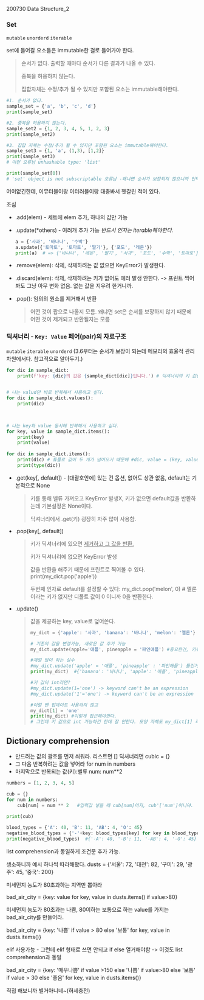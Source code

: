200730 Data Structure_2



### Set

`mutable` `unorderd` `iterable`

set에 들어갈 요소들은 immutable한 걸로 들어가야 한다.

> 순서가 없다. 출력할 때마다 순서가 다른 결과가 나올 수 있다.
>
> 중복을 허용하지 않는다.
>
> 집합자체는 수정/추가 될 수 있지만 포함된 요소는 immutable해야한다.

```python
#1. 순서가 없다.
sample_set = {'a', 'b', 'c', 'd'}
print(sample_set)

#2. 중복을 허용하지 않는다.
sample_set2 = {1, 2, 3, 4, 5, 1, 2, 3}
print(sample_set2)

#3. 집합 자체는 수정/추가 될 수 있지만 포함된 요소는 immutable해야한다.
sample_set3 = {1, 'a', (1,3), [1,2]}
print(sample_set3)
# 이런 오류남 unhashable type: 'list'

print(sample_set[0])
# 'set' object is not subscriptable 오류남 -왜냐면 순서가 보장되지 않으니까 인덱스가 의미가 없다. 
```



어이없긴한데, 이뮤터블이랑 이터러블이랑 대충봐서 헷갈린 적이 있다.

조심



* .add(elem) - 세트에 elem 추가, 하나의 값만 가능

* .update(*others) - 여러개 추가 가능 _반드시 인자는 iterable해야한다._

  ```python
  a = {'사과', '바나나', '수박'}
  a.update({'토마토', '토마토', '딸기'}, {'포도', '레몬'})
  print(a)  # => {'바나나', '레몬', '딸기', '사과', '포도', '수박', '토마토'} 
  ```

* .remove(elem): 삭제, 삭제하려는 값 없으면 KeyError가 발생한다.

* .discard(elem): 삭제, 삭제하려는  키가 없어도 에러 발생 안한다. -> 프린트 찍어봐도 그냥 아무 변화 없음. 없는 값을 지우려 한거니까.

* .pop(): 임의의 원소를 제거해서 반환

  >  어떤 것이 팝으로 나올지 모름. 왜냐면 set은 순서를 보장하지 않기 때문에 어떤 것이 제거되고 반환될지는 모름





### 딕셔너리 - `Key: Value` 페어(pair)의 자료구조

`mutable` `iterable` `unorderd` (3.6부터는 순서가 보장이 되는데 메모리의 효율적 관리 차원에서다. 참고적으로 알아두기.)

```python
for dic in sample_dict:
    print(f'key: {dic}의 값은 {sample_dict[dic]}입니다.') # 딕셔너리의 키 값(dic)이 순회해서 나온다. 
    

# 나는 valud만 바로 반복해서 사용하고 싶다.
for dic in sample_dict.values():
    print(dic)   


    
# 나는 key와 value 동시에 반복해서 사용하고 싶다.    
for key, value in sample_dict.items():
    print(key)
    print(value)
    
for dic in sample_dict.items():
    print(dic) # 튜플로 값이 두 개가 넘어오기 때문에 #dic, value = (key, value)
    print(type(dic))
```



* .get(key[, default]) - [대괄호안에] 있는 건 옵션, 없어도 상관 없음, default는 기본적으로 None

  > 키를 통해 벨류 가져오고 KeyError  발생X, 키가 없으면 default값을 반환하는데 기본설정은 None이다. 
  >
  > 딕셔너리에서 .get(키) 굉장히 자주 많이 사용함.

* .pop(key[, default])

  > 키가 딕셔너리에 있으면 <u>제거하고 그 값을 반환.</u> 
  >
  > 키가 딕셔너리에 없으면 KeyError 발생 
  >
  > 값을 반환을 해주기 때문에 프린트로 찍어볼 수 있다. print(my_dict.pop('apple'))
  >
  > 두번째 인자로 default를 설정할 수 있다: my_dict.pop('melon', 0) # 멜론이라는 키가 없지만 디폴트 값이 0 이니까 0을 반환한다. 

* .update()

  > 값을 제공하는 key, value로 덮어쓴다. 
  >
  > ```python
  > my_dict = {'apple': '사과', 'banana': '바나나', 'melon': '멜론'}
  > 
  > # 기존의 값을 변경가능, 새로운 값 추가 가능
  > my_dict.update(apple='애플', pineapple = '파인애플') #중요한건, 키워드=벨류 꼴임! 인자 넣는 법임. `:`이거 아니다.
  > 
  > #제일 많이 하는 실수
  > #my_dict.update('apple' = '애플', 'pineapple' : '파인애플') 틀린거야!
  > print(my_dict)  #{'banana': '바나나', 'apple': '애플', 'pineapple': '파인애플'}
  > ```
  >
  > ```python
  > #키 값이 int라면?
  > #my_dict.update(1='one') -> keyword can't be an expression
  > #my_dict.update('1'='one') -> keyword can't be an expression
  > 
  > #이럴 땐 업데이트 사용하지 않고
  > my_dict[1] = 'one'
  > print(my_dict) #이렇게 접근해야한다. 
  > # 그런데 키 값으로 int 가능하긴 한데 잘 안한다. 모양 자체도 my_dict[1] 리스트랑 헷갈림
  > ```





## Dictionary comprehension

* 만드려는 값의 괄호를 먼저 씌워라. 리스트면 [] 딕셔너리면 cubic = {} 
* 그 다음 반복하려는 값을 넣어라 for num in numbers 
* 마지막으로 반복되는 값(키):벨류 num: num**2

```python
numbers = [1, 2, 3, 4, 5]

cub = {}
for num in numbers:
    cub[num] = num ** 2   #입력값 넣을 때 cub[num]이지, cub'['num']아니야.
    
print(cub)
```

```python
blood_types = {'A': 40, 'B': 11, 'AB': 4, 'O': 45}
negative_blood_types = {'-'+key: blood_types[key] for key in blood_types}
print(negative_blood_types)  #{'-A': 40, '-B': 11, '-AB': 4, '-O': 45}
```



list comprehension과 동일하게 조건문 추가 가능.

생소하니까 예시 하나씩 따라해봤다. dusts = {'서울': 72, '대전': 82, '구미': 29, '광주': 45, '중국': 200}



미세먼지 농도가 80초과하는 지역만 뽑아라

bad_air_city = {key: value for key, value in dusts.items() if value>80}



미세먼지 농도가 80초과는 나쁨, 80이하는 보통으로 하는 value를 가지는 bad_air_city를 만들어라.

bad_air_city = {key: '나쁨' if value > 80 else '보통' for key, value in dusts.items()}



elif 사용가능 - 그런데 elif 형태로 쓰면 안되고 if else 열거해야함  ->  이것도 list comprehension과 동일

bad_air_city = {key: '매우나쁨' if value >150 else '나쁨' if value>80 else '보통' if value > 30 else '좋음' for key, value in dusts.items()}



직접 해보니까 별거아니네~(허세충전)
